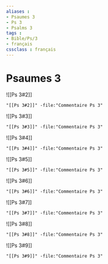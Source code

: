 ```yaml
---
aliases : 
- Psaumes 3
- Ps 3
- Psalms 3
tags : 
- Bible/Ps/3
- français
cssclass : français
---
```


# Psaumes 3

![[Ps 3#2]]

```query
"[[Ps 3#2]]" -file:"Commentaire Ps 3"
```

![[Ps 3#3]]

```query
"[[Ps 3#3]]" -file:"Commentaire Ps 3"
```

![[Ps 3#4]]

```query
"[[Ps 3#4]]" -file:"Commentaire Ps 3"
```

![[Ps 3#5]]

```query
"[[Ps 3#5]]" -file:"Commentaire Ps 3"
```

![[Ps 3#6]]

```query
"[[Ps 3#6]]" -file:"Commentaire Ps 3"
```

![[Ps 3#7]]

```query
"[[Ps 3#7]]" -file:"Commentaire Ps 3"
```

![[Ps 3#8]]

```query
"[[Ps 3#8]]" -file:"Commentaire Ps 3"
```

![[Ps 3#9]]

```query
"[[Ps 3#9]]" -file:"Commentaire Ps 3"
```


